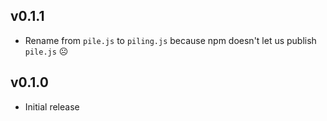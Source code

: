## v0.1.1

- Rename from `pile.js` to `piling.js` because npm doesn't let us publish `pile.js` ☹️

## v0.1.0

- Initial release
